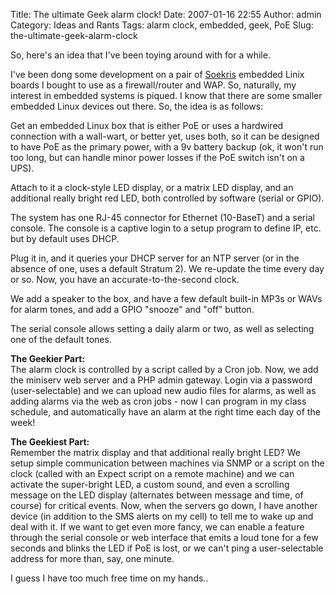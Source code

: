 Title: The ultimate Geek alarm clock!
Date: 2007-01-16 22:55
Author: admin
Category: Ideas and Rants
Tags: alarm clock, embedded, geek, PoE
Slug: the-ultimate-geek-alarm-clock

So, here's an idea that I've been toying around with for a while.

I've been dong some development on a pair of [Soekris][] embedded Linix
boards I bought to use as a firewall/router and WAP. So, naturally, my
interest in embedded systems is piqued. I know that there are some
smaller embedded Linux devices out there. So, the idea is as follows:

Get an embedded Linux box that is either PoE or uses a hardwired
connection with a wall-wart, or better yet, uses both, so it can be
designed to have PoE as the primary power, with a 9v battery backup (ok,
it won't run too long, but can handle minor power losses if the PoE
switch isn't on a UPS).

Attach to it a clock-style LED display, or a matrix LED display, and an
additional really bright red LED, both controlled by software (serial or
GPIO).

The system has one RJ-45 connector for Ethernet (10-BaseT) and a serial
console. The console is a captive login to a setup program to define IP,
etc. but by default uses DHCP.

Plug it in, and it queries your DHCP server for an NTP server (or in the
absence of one, uses a default Stratum 2). We re-update the time every
day or so. Now, you have an accurate-to-the-second clock.

We add a speaker to the box, and have a few default built-in MP3s or
WAVs for alarm tones, and add a GPIO "snooze" and "off" button.

The serial console allows setting a daily alarm or two, as well as
selecting one of the default tones.

<span style="font-weight: bold;">The Geekier Part:</span>  
The alarm clock is controlled by a script called by a Cron job. Now, we
add the miniserv web server and a PHP admin gateway. Login via a
password (user-selectable) and we can upload new audio files for alarms,
as well as adding alarms via the web as cron jobs - now I can program in
my class schedule, and automatically have an alarm at the right time
each day of the week!

<span style="font-weight: bold;">The Geekiest Part:</span>  
Remember the matrix display and that additional really bright LED? We
setup simple communication between machines via SNMP or a script on the
clock (called with an Expect script on a remote machine) and we can
activate the super-bright LED, a custom sound, and even a scrolling
message on the LED display (alternates between message and time, of
course) for critical events. Now, when the servers go down, I have
another device (in addition to the SMS alerts on my cell) to tell me to
wake up and deal with it. If we want to get even more fancy, we can
enable a feature through the serial console or web interface that emits
a loud tone for a few seconds and blinks the LED if PoE is lost, or we
can't ping a user-selectable address for more than, say, one minute.

I guess I have too much free time on my hands..

  [Soekris]: http://www.soekris.com
